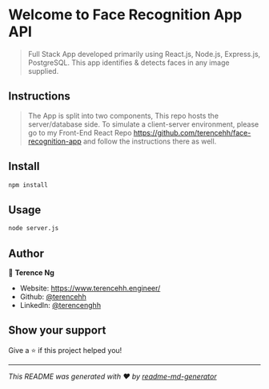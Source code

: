 ﻿# Welcome to Face Recognition App API

> Full Stack App developed primarily using React.js, Node.js, Express.js, PostgreSQL. This app identifies & detects faces in any image supplied.

## Instructions

> The App is split into two components, This repo hosts the server/database side. To simulate a client-server environment, please go to my Front-End React Repo https://github.com/terencehh/face-recognition-app and follow the instructions there as well.

## Install

```sh
npm install
```

## Usage

```sh
node server.js
```

## Author

👤 **Terence Ng**

* Website: https://www.terencehh.engineer/
* Github: [@terencehh](https://github.com/terencehh)
* LinkedIn: [@terencenghh](https://linkedin.com/in/terencenghh)

## Show your support

Give a ⭐️ if this project helped you!


***
_This README was generated with ❤️ by [readme-md-generator](https://github.com/kefranabg/readme-md-generator)_